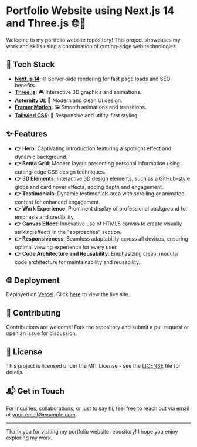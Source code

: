 # Portfolio Website using Next.js 14 and Three.js 🌐🎨

Welcome to my portfolio website repository! This project showcases my work and skills using a combination of cutting-edge web technologies.

## 🚀 Tech Stack

- **[Next.js 14](https://nextjs.org/)**: 🌐 Server-side rendering for fast page loads and SEO benefits.
- **[Three.js](https://threejs.org/)**: 🎮 Interactive 3D graphics and animations.
- **[Aeternity UI](https://aeternityui.com/)**: 🎨 Modern and clean UI design.
- **[Framer Motion](https://www.framer.com/motion/)**: 🖼️ Smooth animations and transitions.
- **[Tailwind CSS](https://tailwindcss.com/)**: 🎨 Responsive and utility-first styling.

## ✨ Features

- **👉 Hero**: Captivating introduction featuring a spotlight effect and dynamic background.
- **👉 Bento Grid**: Modern layout presenting personal information using cutting-edge CSS design techniques.
- **👉 3D Elements**: Interactive 3D design elements, such as a GitHub-style globe and card hover effects, adding depth and engagement.
- **👉 Testimonials**: Dynamic testimonials area with scrolling or animated content for enhanced engagement.
- **👉 Work Experience**: Prominent display of professional background for emphasis and credibility.
- **👉 Canvas Effect**: Innovative use of HTML5 canvas to create visually striking effects in the "approaches" section.
- **👉 Responsiveness**: Seamless adaptability across all devices, ensuring optimal viewing experience for every user.
- **👉 Code Architecture and Reusability**: Emphasizing clean, modular code architecture for maintainability and reusability.

## 🌐 Deployment

Deployed on [Vercel](https://vercel.com/). Click [here](https://your-vercel-url.vercel.app/) to view the live site.

## 🚧 Contributing

Contributions are welcome! Fork the repository and submit a pull request or open an issue for discussion.

## 📄 License

This project is licensed under the MIT License - see the [LICENSE](LICENSE) file for details.

## 📬 Get in Touch

For inquiries, collaborations, or just to say hi, feel free to reach out via email at [your-email@example.com](mailto:your-email@example.com).

---

Thank you for visiting my portfolio website repository! I hope you enjoy exploring my work.
